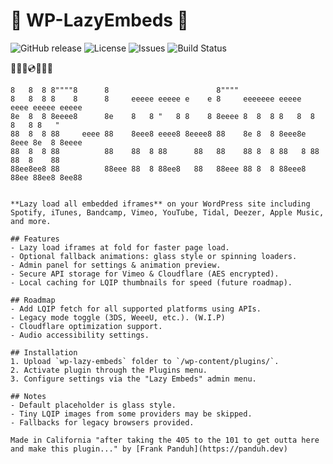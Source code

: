 # 🐼 WP-LazyEmbeds 🐼

![GitHub release](https://img.shields.io/github/v/release/frankpanduh/wp-lazyembeds?style=flat-square)
![License](https://img.shields.io/github/license/frankpanduh/wp-lazyembeds?style=flat-square)
![Issues](https://img.shields.io/github/issues/frankpanduh/wp-lazyembeds?style=flat-square)
![Build Status](https://img.shields.io/github/actions/workflow/status/frankpanduh/wp-lazyembeds/ci.yml?style=flat-square)

🐼✨🌴💿🎶🎹🎸
```
8   8  8 8""""8      8                        8""""                                 
8   8  8 8    8      8     eeeee eeeee e    e 8     eeeeeee eeeee  eeee eeeee eeeee 
8e  8  8 8eeee8      8e    8   8 "   8 8    8 8eeee 8  8  8 8   8  8    8   8 8   " 
88  8  8 88     eeee 88    8eee8 eeee8 8eeee8 88    8e 8  8 8eee8e 8eee 8e  8 8eeee 
88  8  8 88          88    88  8 88      88   88    88 8  8 88   8 88   88  8    88 
88ee8ee8 88          88eee 88  8 88ee8   88   88eee 88 8  8 88eee8 88ee 88ee8 8ee88 
                                                                                    

**Lazy load all embedded iframes** on your WordPress site including Spotify, iTunes, Bandcamp, Vimeo, YouTube, Tidal, Deezer, Apple Music, and more.

## Features
- Lazy load iframes at fold for faster page load.
- Optional fallback animations: glass style or spinning loaders.
- Admin panel for settings & animation preview.
- Secure API storage for Vimeo & Cloudflare (AES encrypted).
- Local caching for LQIP thumbnails for speed (future roadmap).

## Roadmap
- Add LQIP fetch for all supported platforms using APIs.
- Legacy mode toggle (3DS, WeeeU, etc.). (W.I.P)
- Cloudflare optimization support.
- Audio accessibility settings.

## Installation
1. Upload `wp-lazy-embeds` folder to `/wp-content/plugins/`.
2. Activate plugin through the Plugins menu.
3. Configure settings via the "Lazy Embeds" admin menu.

## Notes
- Default placeholder is glass style.
- Tiny LQIP images from some providers may be skipped.
- Fallbacks for legacy browsers provided.

Made in California "after taking the 405 to the 101 to get outta here and make this plugin..." by [Frank Panduh](https://panduh.dev)